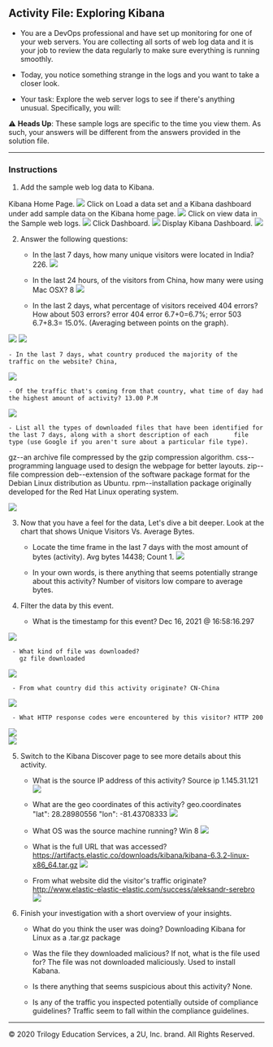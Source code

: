 ## Activity File: Exploring Kibana

* You are a DevOps professional and have set up monitoring for one of your web servers. You are collecting all sorts of web log data and it is your job to review the data regularly to make sure everything is running smoothly. 

* Today, you notice something strange in the logs and you want to take a closer look.

* Your task: Explore the web server logs to see if there's anything unusual. Specifically, you will:

:warning: **Heads Up**: These sample logs are specific to the time you view them. As such, your answers will be different from the answers provided in the solution file. 

---

### Instructions

1. Add the sample web log data to Kibana.

Kibana Home Page.
![](Images/Kibana/kibana-home-page.png)
Click on Load a data set and a Kibana dashboard under add sample data on the Kibana home page.
![](Images/Kibana/load-data-set.PNG)
Click on view data in the Sample web logs.
![](Images/Kibana/view-data.png)
Click Dashboard.
![](Images/Kibana/dashboard.png)
Display Kibana Dashboard.
![](Images/Kibana/kibana-dashboard.PNG)


2. Answer the following questions:

    - In the last 7 days, how many unique visitors were located in India? 226.
![](Images/Kibana/unique-visitors.png)

    - In the last 24 hours, of the visitors from China, how many were using Mac OSX? 8
![](Images/Kibana/mac-osx.PNG)

    - In the last 2 days, what percentage of visitors received 404 errors? How about 503 errors?
       error 404 error 6.7+0=6.7%; error 503 6.7+8.3= 15.0%. (Averaging between points on the graph).

![](Images/Kibana/404-503.png)
![](Images/Kibana/error-404-503.png)

    - In the last 7 days, what country produced the majority of the traffic on the website? China,
![](Images/Kibana/majority-traffic-website.png)

    - Of the traffic that's coming from that country, what time of day had the highest amount of activity? 13.00 P.M
![](Images/Kibana/time-highest-amount-activity.png)

    - List all the types of downloaded files that have been identified for the last 7 days, along with a short description of each       file type (use Google if you aren't sure about a particular file type).
gz--an archive file compressed by the gzip compression algorithm.
css--programming language used to design the webpage for better layouts.
zip--file compression 
deb--extension of the software package format for the Debian Linux distribution as Ubuntu.
rpm--installation package originally developed for the Red Hat Linux operating system.

![](Images/Kibana/types-downloaded-files.PNG)

3. Now that you have a feel for the data, Let's dive a bit deeper. Look at the chart that shows Unique Visitors Vs. Average Bytes.
     - Locate the time frame in the last 7 days with the most amount of bytes (activity).
       Avg bytes 14438; Count 1.
![](Images/Kibana/locate-time-frame.png)
       
     - In your own words, is there anything that seems potentially strange about this activity?
       Number of visitors low compare to average bytes.

4. Filter the data by this event.
     - What is the timestamp for this event?
       Dec 16, 2021 @ 16:58:16.297

![](Images/Kibana/time-stamp.PNG)

     - What kind of file was downloaded?
       gz file downloaded 
![](Images/Kibana/downloaded-file.png)

     - From what country did this activity originate? CN-China

![](Images/Kibana/originate-country.PNG)

     - What HTTP response codes were encountered by this visitor? HTTP 200
![](Images/Kibana/http-response-codes.PNG)  
![](Images/Kibana/response-codes.png) 

5. Switch to the Kibana Discover page to see more details about this activity.
     - What is the source IP address of this activity?
       Source ip 	1.145.31.121
![](Images/Kibana/source-ip.PNG) 
     
     - What are the geo coordinates of this activity?
       geo.coordinates	
       "lat": 28.28980556
       "lon": -81.43708333
![](Images/Kibana/geo-coordinates.PNG) 

     - What OS was the source machine running? Win 8
![](Images/Kibana/source-os.PNG) 

     - What is the full URL that was accessed?
       https://artifacts.elastic.co/downloads/kibana/kibana-6.3.2-linux-x86_64.tar.gz
![](Images/Kibana/url-assessed.PNG) 

     - From what website did the visitor's traffic originate?
       http://www.elastic-elastic-elastic.com/success/aleksandr-serebro
![](Images/Kibana/website-originate.PNG) 

6. Finish your investigation with a short overview of your insights. 

     - What do you think the user was doing?
       Downloading Kibana for Linux as a .tar.gz package
     
     - Was the file they downloaded malicious? If not, what is the file used for?
       The file was not downloaded maliciously. Used to install Kabana.

     - Is there anything that seems suspicious about this activity? None.

     - Is any of the traffic you inspected potentially outside of compliance guidelines?
       Traffic seem to fall within the compliance guidelines.

---
© 2020 Trilogy Education Services, a 2U, Inc. brand. All Rights Reserved.  
